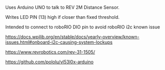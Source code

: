 Uses Arduino UNO to talk to REV 2M Distance Sensor.

Writes LED PIN (13) high if closer than fixed threshold.

Intended to connect to roboRIO DIO pin to avoid roboRIO i2c known issue

https://docs.wpilib.org/en/stable/docs/yearly-overview/known-issues.html#onboard-i2c-causing-system-lockups

https://www.revrobotics.com/rev-31-1505/

https://github.com/pololu/vl53l0x-arduino 
